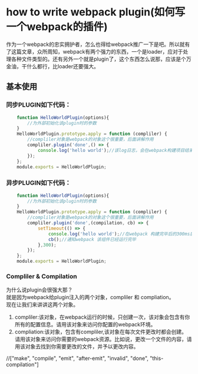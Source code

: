 # how to write webpack plugin(如何写一个webpack的插件)
作为一个webpack的忠实拥护者，怎么也得给webpack推广一下是吧。所以就有了这篇文章，众所周知，webpack有两个强力的东西，一个是loader，应对于处理各种文件类型的。还有另外一个就是plugin了，这个东西怎么说那，应该是个万金油，干什么都行，比loader还要强大。

## 基本使用
### 同步PLUGIN如下代码：
```javascript
    function HelloWorldPlugin(options){
        //为外部初始化该plugin时的参数
    }
    HelloWorldPlugin.prototype.apply = function (compliler) {
        //compliler对象是webpack的对象这个很重要，后面讲解作用
        compliler.plugin('done',() => {
            console.log('hello world');//该log日志，会在webpack构建项目结束后运行
        });
    };
    module.exports = HelloWorldPlugin;
```
### 异步PLUGIN如下代码：
```javascript
    function HelloWorldPlugin(options){
        //为外部初始化该plugin时的参数
    }
    HelloWorldPlugin.prototype.apply = function (compliler) {
        //compliler对象是webpack的对象这个很重要，后面讲解作用
        compliler.plugin('done',(compilation, cb) => {
            setTimeout(() => {
                console.log('hello world');//在webpack 构建完毕后的300ms后打印hello world
                cb();//通知webpack 该组件已经运行完毕
            },300);
        });
    };
    module.exports = HelloWorldPlugin;
```
### Compliler & Compilation
为什么说plugin会很强大那？   
就是因为webpack给plugin注入的两个对象，compliler 和 compliation。   
现在让我们来讲讲这两个对象。

1. compliler:该对象，在webpack运行的时候，只创建一次，该对象会包含有你所有的配置信息。请用该对象来访问你配置的webpack环境。
2. compliation:该对象，包含有compliler,该对象在每次文件更改时都会创建。请用该对象来访问你需要的webpack资源。比如说，更改一个文件的内容，请用该对象去找到你需要更改的文件，并予以更改内容。

//["make", "compile", "emit", "after-emit", "invalid", "done", "this-compilation"]
